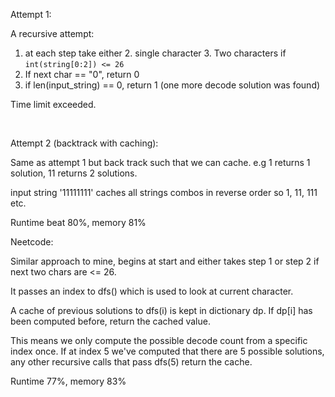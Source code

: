 Attempt 1:

A recursive attempt:

1. at each step take either
    2. single character
    3. Two characters if `int(string[0:2]) <= 26`
2. If next char == "0", return 0
3. if len(input_string) == 0, return 1 (one more decode solution was found)

Time limit exceeded.

<br>

Attempt 2 (backtrack with caching):

Same as attempt 1 but back track such that we can cache. e.g 1 returns 1 solution, 11 returns 2 solutions.

input string '11111111' caches all strings combos in reverse order so 1, 11, 111 etc.

Runtime beat 80%, memory 81%





Neetcode:

Similar approach to mine, begins at start and either takes step 1 or step 2 if next two chars are <= 26.

It passes an index to dfs() which is used to look at current character.


A cache of previous solutions to dfs(i) is kept in dictionary dp. If dp[i] has been computed before, return the cached value.

This means we only compute the possible decode count from a specific index once. If at index 5 we've computed that there are 5 possible solutions, any other recursive calls that pass dfs(5) return the cache.


Runtime 77%, memory 83% 